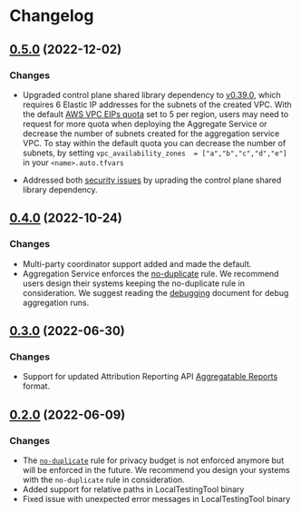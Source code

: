 # Changelog

## [0.5.0](https://github.com/privacysandbox/aggregation-service/compare/v0.4.0...v0.5.0) (2022-12-02)

### Changes

* Upgraded control plane shared library dependency to [v0.39.0](https://github.com/privacysandbox/control-plane-shared-libraries/tree/v0.39.0), which requires 6 Elastic IP addresses for the subnets of the created VPC. With the default [AWS VPC EIPs quota](https://docs.aws.amazon.com/vpc/latest/userguide/amazon-vpc-limits.html) set to 5 per region, users may need to request for more quota when deploying the Aggregate Service or decrease the number of subnets created for the aggregation service VPC. To stay within the default quota you can decrease the number of subnets, by setting `vpc_availability_zones  = ["a","b","c","d","e"]` in your `<name>.auto.tfvars`

* Addressed both [security issues](https://github.com/privacysandbox/aggregation-service/blob/v0.4.0/README.md#general-security-notes) by uprading the control plane shared library dependency.

## [0.4.0](https://github.com/privacysandbox/aggregation-service/compare/v0.3.0...v0.4.0) (2022-10-24)

### Changes

* Multi-party coordinator support added and made the default.
* Aggregation Service enforces the [no-duplicate](https://github.com/WICG/attribution-reporting-api/blob/main/AGGREGATION_SERVICE_TEE.md#no-duplicates-rule) rule. We recommend users design their systems keeping the no-duplicate rule in consideration. We suggest reading the [debugging](./DEBUGGING.md) document for debug aggregation runs.


## [0.3.0](https://github.com/privacysandbox/aggregation-service/compare/v0.2.0...v0.3.0) (2022-06-30)

### Changes

* Support for updated Attribution Reporting API [Aggregatable Reports](https://github.com/WICG/conversion-measurement-api/blob/main/AGGREGATION_SERVICE_TEE.md#aggregatable-reports) format.

## [0.2.0](https://github.com/privacysandbox/aggregation-service/compare/v0.1.2...v0.2.0) (2022-06-09)

### Changes

* The [`no-duplicate`](https://github.com/WICG/attribution-reporting-api/blob/main/AGGREGATION_SERVICE_TEE.md#no-duplicates-rule) rule for privacy budget is not enforced anymore but will be enforced in the future. We recommend you design your systems with the `no-duplicate` rule in consideration.
* Added support for relative paths in LocalTestingTool binary
* Fixed issue with unexpected error messages in LocalTestingTool binary
